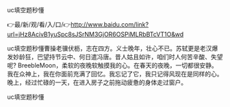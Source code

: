 uc填空题秒懂

👉最/新/观/看/入/口/👉http://www.baidu.com/link?url=jHz8AcivB1yuSpc8sJSrNM3GjOR6OSPiMLRbBTcVT1O&wd

uc填空题秒懂曹操老骥伏枥，志在四方。义士晚年，壮心不已。苏轼更是老汉爆发妙龄狂，巴望持节云中、何日遣冯唐。昔人姑且如许，咱们时人何苦辛酸、失望呢?
BreebleMoon，柔软的夜晚软触摸我的心。在春天的夜晚，一切都很安静。我在众神上，我在你面前充满了回忆。我忘记了它，我只记得风现在是同样的心。晚上，经过忙碌的一天，在进入房子之前拖动疲惫的身体走过窗户。


uc填空题秒懂
